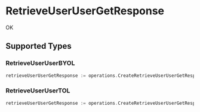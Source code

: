 # RetrieveUserUserGetResponse

OK


## Supported Types

### RetrieveUserUserBYOL

```go
retrieveUserUserGetResponse := operations.CreateRetrieveUserUserGetResponseRetrieveUserUserBYOL(operations.RetrieveUserUserBYOL{/* values here */})
```

### RetrieveUserUserTOL

```go
retrieveUserUserGetResponse := operations.CreateRetrieveUserUserGetResponseRetrieveUserUserTOL(operations.RetrieveUserUserTOL{/* values here */})
```

